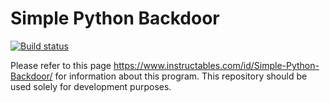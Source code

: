 # Simple Python Backdoor
[![Build status](https://ci.appveyor.com/api/projects/status/5tdy7lpopxpinui9?svg=true)](https://ci.appveyor.com/project/xp4xbox/python-backdoor)

Please refer to this page https://www.instructables.com/id/Simple-Python-Backdoor/ for information about this program. This repository should be used solely for development purposes.

